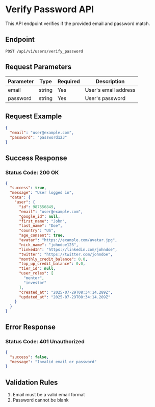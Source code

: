 # Verify Password API

This API endpoint verifies if the provided email and password match.

## Endpoint

```
POST /api/v1/users/verify_password
```

## Request Parameters

| Parameter | Type   | Required | Description |
|-----------|--------|----------|-------------|
| email     | string | Yes      | User's email address |
| password  | string | Yes      | User's password |

## Request Example

```json
{
  "email": "user@example.com",
  "password": "password123"
}
```

## Success Response

### Status Code: 200 OK

```json
{
  "success": true,
  "message": "User logged in",
  "data": {
    "user": {
      "id": 987556849,
      "email": "user@example.com",
      "google_id": null,
      "first_name": "John",
      "last_name": "Doe",
      "country": "US",
      "age_consent": true,
      "avatar": "https://example.com/avatar.jpg",
      "nick_name": "johndoe123",
      "linkedIn": "https://linkedin.com/johndoe",
      "twitter": "https://twitter.com/johndoe",
      "monthly_credit_balance": 0.0,
      "top_up_credit_balance": 0.0,
      "tier_id": null,
      "user_roles": [
        "mentor",
        "investor"
      ],
      "created_at": "2025-07-29T08:34:14.289Z",
      "updated_at": "2025-07-29T08:34:14.289Z"
    }
  }
}
```

## Error Response

### Status Code: 401 Unauthorized

```json
{
  "success": false,
  "message": "Invalid email or password"
}
```

## Validation Rules

1. Email must be a valid email format
2. Password cannot be blank 
